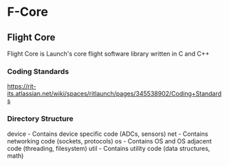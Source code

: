 # F-Core
## Flight Core

Flight Core is Launch's core flight software library written in C and C++

### Coding Standards
https://rit-its.atlassian.net/wiki/spaces/ritlaunch/pages/345538902/Coding+Standards

### Directory Structure
device - Contains device specific code (ADCs, sensors)
net - Contains networking code (sockets, protocols)
os - Contains OS and OS adjacent code (threading, filesystem)
util - Contains utility code (data structures, math)